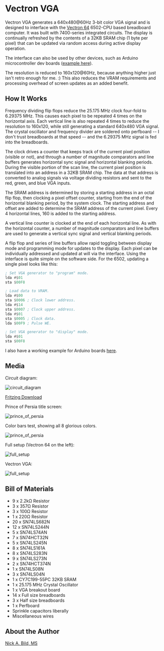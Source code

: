# Vectron VGA

Vectron VGA generates a 640x480@60Hz 3-bit color VGA signal and is designed to interface with the [Vectron 64](https://github.com/nickbild/vectron_64) 6502-CPU based breadboard computer.  It was built with 7400-series integrated circuits.  The display is continually refreshed by the contents of a 32KB SRAM chip (1 byte per pixel) that can be updated via random access during active display operation.

The interface can also be used by other devices, such as Arduino microcontroller dev boards ([example here](https://github.com/nickbild/vectron_vga/tree/master/sram_vectron_simulator)).

The resolution is reduced to 160x120@60Hz, because anything higher just isn't retro enough for me.  :)  This also reduces the VRAM requirements and processing overhead of screen updates as an added benefit.

## How It Works

Frequency dividing flip flops reduce the 25.175 MHz clock four-fold to 6.29375 MHz.  This causes each pixel to be repeated 4 times on the horizontal axis.  Each vertical line is also repeated 4 times to reduce the resolution to 160x120, while still generating a standard 640x480 VGA signal.  The crystal oscillator and frequency divider are soldered onto perfboard -- I don't trust breadboards at that speed -- and the 6.29375 MHz signal is fed into the breadboards.

The clock drives a counter that keeps track of the current pixel position (visible or not), and through a number of magnitude comparators and line buffers generates horizontal sync signal and horizontal blanking periods.  During the visible portion of the scan line, the current pixel position is translated into an address in a 32KB SRAM chip.  The data at that address is converted to analog signals via voltage dividing resistors and sent to the red, green, and blue VGA inputs.

The SRAM address is determined by storing a starting address in an octal flip flop, then clocking a pixel offset counter, starting from the end of the horizontal blanking period, by the system clock.  The starting address and offset are added to determine the SRAM address of the current pixel.  Every 4 horizontal lines, 160 is added to the starting address.

A vertical line counter is clocked at the end of each horizontal line.  As with the horizontal counter, a number of magnitude comparators and line buffers are used to generate a vertical sync signal and vertical blanking periods.

A flip flop and series of line buffers allow rapid toggling between display mode and programming mode for updates to the display.  Each pixel can be individually addressed and updated at will via the interface.  Using the interface is quite simple on the software side.  For the 6502, updating a single pixel looks like this:

```asm
; Set VGA generator to "program" mode.
lda #$01
sta $00F8

; Load data to VRAM.
lda #$00
sta $0006 ; Clock lower address.
lda #$14
sta $0007 ; Clock upper address.
lda #$01
sta $0005 ; Clock data.
lda $00F9 ; Pulse WE.

; Set VGA generator to "display" mode.
lda #$01
sta $00F8
```

I also have a working example for Arduino boards [here](https://github.com/nickbild/vectron_vga/tree/master/sram_vectron_simulator).

## Media

Circuit diagram:

![circuit_diagram](https://raw.githubusercontent.com/nickbild/vectron_vga/master/diagrams/circuit_diagram_bb_sm.jpg)

[Fritzing Download](https://github.com/nickbild/vectron_vga/raw/master/diagrams/circuit_diagram.fzz)

Prince of Persia title screen:

![prince_of_persia](https://raw.githubusercontent.com/nickbild/vectron_vga/master/media/prince_of_persia_sm.jpg)

Color bars test, showing all 8 glorious colors.

![prince_of_persia](https://raw.githubusercontent.com/nickbild/vectron_vga/master/media/color_bars_sm.jpg)

Full setup (Vectron 64 on the left):

![full_setup](https://raw.githubusercontent.com/nickbild/vectron_vga/master/media/full_setup_sm.jpg)

Vectron VGA:

![full_setup](https://raw.githubusercontent.com/nickbild/vectron_vga/master/media/vectron_vga_sm.jpg)

## Bill of Materials

- 9 x 2.2kΩ Resistor
- 3 x 357Ω Resistor
- 3 x 100Ω Resistor
- 1 x 220Ω Resistor
- 20 x SN74LS682N
- 12 x SN74LS244N
- 5 x SN74LS74AN
- 7 x SN74HCT32N
- 5 x SN74LS245N
- 8 x SN74LS161A
- 8 x SN74LS283N
- 9 x SN74LS273N
- 2 x SN74HCT374N
- 1 x SN74LS08N
- 3 x SN74LS04N
- 1 x CY7C199-55PC 32KB SRAM
- 1 x 25.175 MHz Crystal Oscillator
- 1 x VGA breakout board
- 14 x Full size breadboards
- 3 x Half size breadboards
- 1 x Perfboard
- Sprinkle capacitors liberally
- Miscellaneous wires

## About the Author

[Nick A. Bild, MS](https://nickbild79.firebaseapp.com/#!/)
